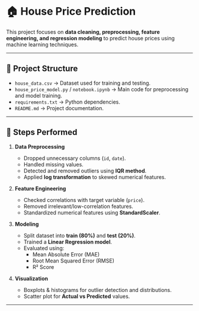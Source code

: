 # 🏠 House Price Prediction

This project focuses on **data cleaning, preprocessing, feature engineering, and regression modeling** to predict house prices using machine learning techniques.

---

## 📂 Project Structure
- `house_data.csv` → Dataset used for training and testing.
- `house_price_model.py` / `notebook.ipynb` → Main code for preprocessing and model training.
- `requirements.txt` → Python dependencies.
- `README.md` → Project documentation.

---

## 🔧 Steps Performed
1. **Data Preprocessing**
   - Dropped unnecessary columns (`id`, `date`).
   - Handled missing values.
   - Detected and removed outliers using **IQR method**.
   - Applied **log transformation** to skewed numerical features.

2. **Feature Engineering**
   - Checked correlations with target variable (`price`).
   - Removed irrelevant/low-correlation features.
   - Standardized numerical features using **StandardScaler**.

3. **Modeling**
   - Split dataset into **train (80%)** and **test (20%)**.
   - Trained a **Linear Regression model**.
   - Evaluated using:
     - Mean Absolute Error (MAE)  
     - Root Mean Squared Error (RMSE)  
     - R² Score  

4. **Visualization**
   - Boxplots & histograms for outlier detection and distributions.
   - Scatter plot for **Actual vs Predicted** values.

---

